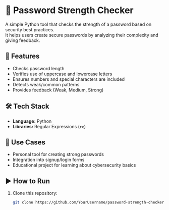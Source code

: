 # 🔐 Password Strength Checker

A simple Python tool that checks the strength of a password based on security best practices.  
It helps users create secure passwords by analyzing their complexity and giving feedback.

## 🚀 Features
- Checks password length
- Verifies use of uppercase and lowercase letters
- Ensures numbers and special characters are included
- Detects weak/common patterns
- Provides feedback (Weak, Medium, Strong)

## 🛠 Tech Stack
- **Language:** Python  
- **Libraries:** Regular Expressions (`re`)

## 📌 Use Cases
- Personal tool for creating strong passwords  
- Integration into signup/login forms  
- Educational project for learning about cybersecurity basics  

## ▶️ How to Run
1. Clone this repository:
   
   ```bash
   git clone https://github.com/YourUsername/password-strength-checker.git
